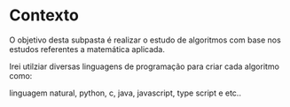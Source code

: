 # Contexto

O objetivo desta subpasta é realizar o estudo de algoritmos com base nos estudos referentes a matemática aplicada.

Irei utilziar diversas linguagens de programação para criar cada algoritmo como:

linguagem natural, python, c, java, javascript, type script e etc..